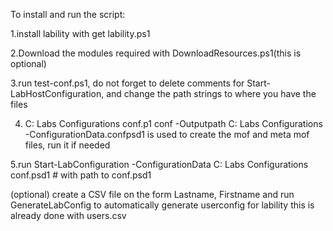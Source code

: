 



To install and run the script:

1.install lability with get lability.ps1

2.Download the modules required with DownloadResources.ps1(this is optional)

3.run test-conf.ps1, do not forget to delete comments for Start-LabHostConfiguration, and change the path strings to where you have the files

4. C: Labs Configurations conf.p1 conf -Outputpath C: Labs Configurations -ConfigurationData.confpsd1 is used to create the mof and meta mof files, run it if needed

5.run Start-LabConfiguration -ConfigurationData C: Labs Configurations conf.psd1 # with path to conf.psd1

(optional) create a CSV file on the form Lastname, Firstname and run GenerateLabConfig to automatically generate userconfig for lability this is already done with users.csv
